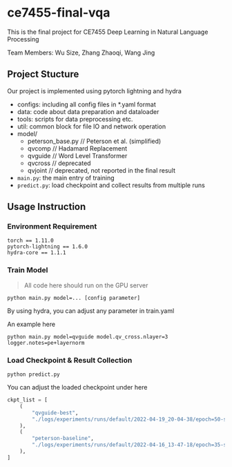 # ce7455-final-vqa

This is the final project for CE7455 Deep Learning in Natural Language Processing

Team Members: Wu Size, Zhang Zhaoqi, Wang Jing

## Project Stucture

Our project is implemented using pytorch lightning and hydra

* configs: including all config files in *.yaml format
* data: code about data preparation and dataloader
* tools: scripts for data preprocessing etc.
* util: common block for file IO and network operation
* model/
  * peterson_base.py // Peterson et al. (simplified)
  * qvcomp // Hadamard Replacement
  * qvguide // Word Level Transformer
  * qvcross // deprecated
  * qvjoint // deprecated, not reported in the final result
* `main.py`: the main entry of training
* `predict.py`: load checkpoint and collect results from multiple runs

## Usage Instruction

### Environment Requirement

```shell
torch == 1.11.0
pytorch-lightning == 1.6.0
hydra-core == 1.1.1
```

### Train Model

> All code here should run on the GPU server

```shell
python main.py model=... [config parameter]
```

By using hydra, you can adjust any parameter in train.yaml

An example here

```shell
python main.py model=qvguide model.qv_cross.nlayer=3 logger.notes=pe+layernorm
```

### Load Checkpoint & Result Collection

```shell
python predict.py
```

You can adjust the loaded checkpoint under here

```python
ckpt_list = [
    (
        "qvguide-best",
        "./logs/experiments/runs/default/2022-04-19_20-04-38/epoch=50-step=22134.ckpt",
    ),
    (
        "peterson-baseline",
        "./logs/experiments/runs/default/2022-04-16_13-47-18/epoch=35-step=15624.ckpt",
    ),
]
```
